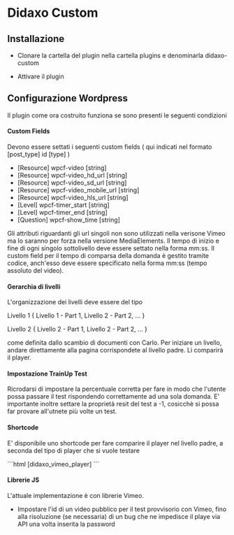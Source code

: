 # Didaxo Custom

## Installazione

* Clonare la cartella del plugin nella cartella plugins e denominarla didaxo-custom

* Attivare il plugin

## Configurazione Wordpress

Il plugin come ora costruito funziona se sono presenti le seguenti condizioni

#### Custom Fields

Devono essere settati i seguenti custom fields ( qui indicati nel formato [post_type] id [type] )

* [Resource] wpcf-video [string]
* [Resource] wpcf-video_hd_url [string]
* [Resource] wpcf-video_sd_url [string]
* [Resource] wpcf-video_mobile_url [string]
* [Resource] wpcf-video_hls_url [string]
* [Level] wpcf-timer_start [string]
* [Level] wpcf-timer_end [string]
* [Question] wpcf-show_time [string]


Gli attributi riguardanti gli url singoli non sono utilizzati nella verisone Vimeo ma lo saranno per forza nella versione MediaElements. Il tempo di inizio e fine di ogni singolo sottolivello deve essere settato nella forma mm:ss. Il custom field per il tempo di comparsa della domanda è gestito tramite codice, anch'esso deve essere specificato nella forma mm:ss (tempo assoluto del video).


#### Gerarchia di livelli

L'organizzazione dei livelli deve essere del tipo

Livello 1 {
	Livello 1 - Part 1,
	Livello 2 - Part 2,
	...
}


Livello 2 {
	Livello 2 - Part 1,
	Livello 2 - Part 2,
	...
}

come definita dallo scambio di documenti con Carlo. Per iniziare un livello, andare direttamente alla pagina corrispondete al livello padre. Lì comparirà il player.

#### Impostazione TrainUp Test

Ricrodarsi di impostare la percentuale corretta per fare in modo che l'utente possa passare il test rispondendo correttamente ad una sola domanda. E' importante inoltre settare la proprietà resit del test a -1, cosicchè si possa far provare all'utnete più volte un test.


#### Shortcode

E' disponibile uno shortcode per fare comparire il player nel livello padre, a seconda del tipo di player che si vuole testare

´´´html
[didaxo_vimeo_player]
´´´

#### Librerie JS

L'attuale implementazione è con librerie Vimeo. 

* Impostare l'id di un video pubblico per il test provvisorio con Vimeo, fino alla risoluzione (se necessaria) di un bug che ne impedisce il playe via API una volta inserita la password
